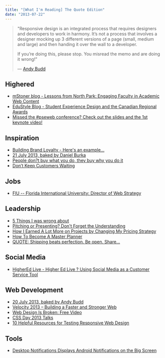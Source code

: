 ```yaml
---
title: "[What I'm Reading] The Quote Edition"
date: "2013-07-22"
---
```


> "Responsive design is an integrated process that requires designers and developers to work in harmony. It’s not a process that involves a designer mocking up 3 different versions of a page (small, medium and large) and then handing it over the wall to a developer.
> 
> If you’re doing this, please stop. You misread the memo and are doing it wrong!"
> 
> — [Andy Budd](http://the-pastry-box-project.net/clearleft/2013-july-20/)

## Highered

- [mStoner blog - Lessons from North Park: Engaging Faculty in Academic Web Content](http://feedproxy.google.com/~r/bloghighed/~3/DeeVj2bv9xM/ "mStoner blog - Lessons from North Park: Engaging Faculty in Academic Web Content")
- [EduStyle Blog - Student Experience Design and the Canadian Regional Awards](http://feedproxy.google.com/~r/bloghighed/~3/6dso4F0mt7w/ "EduStyle Blog - Student Experience Design and the Canadian Regional Awards")
- [Missed the #pseweb conference? Check out the slides and the 1st keynote video!](http://feedproxy.google.com/~r/collegewebeditor/~3/AR7n5TSp4WI/ "Missed the #pseweb conference? Check out the slides and the 1st keynote video!")

## Inspiration

- [Building Brand Loyalty - Here's an example...](http://feedproxy.google.com/~r/LessEverything/~3/1m-Wmz9wK0c/ "Building Brand Loyalty - Here's an example...")
- [21 July 2013, baked by Daniel Burka](http://the-pastry-box-project.net/daniel-burka/2013-july-21/ "21 July 2013, baked by Daniel Burka")
- [People don?t buy what you do, they buy why you do it](http://feedproxy.google.com/~r/bloghighed/~3/DSJqf5r8d80/ "Mike McCready - Social Media and Marketing - People don?t buy what you do, they buy why you do it")
- [Don’t Keep Customers Waiting](http://feedproxy.google.com/~r/37signals/beMH/~3/1c_XKZja-Ng/3542-dont-keep-customers-waiting "Don’t Keep Customers Waiting")

## Jobs

- [FlU -- Florida International University: Director of Web Strategy](http://www.authenticjobs.com/jobs/17700 "FlU -- Florida International University: Director of Web Strategy")

## Leadership

- [5 Things I was wrong about](http://feedproxy.google.com/~r/BrazenCareerist/~3/bWpAtmVfX2Y/ "5 Things I was wrong about")
- [Pitching or Presenting? Don't Forget the Understanding](http://www.commoncraft.com/pitching-or-presenting-dont-forget-understanding "Pitching or Presenting? Don't Forget the Understanding")
- [How I Earned A Lot More on Projects by Changing My Pricing Strategy](http://feedproxy.google.com/~r/SixRevisions/~3/8Fsb14troBU/ "How I Earned A Lot More on Projects by Changing My Pricing Strategy")
- [How To Become A Master Planner](http://feedproxy.google.com/~r/paulisakson/planning/~3/P1O5QTBcMSs/how-to-become-a-master-planner.html "How To Become A Master Planner")
- [QUOTE: Shipping beats perfection. Be open. Share…](http://feedproxy.google.com/~r/37signals/beMH/~3/THDUwbSXAOw/3582-shipping-beats-perfection-be-open-share "QUOTE: Shipping beats perfection. Be open. Share…")

## Social Media

- [HigherEd Live - Higher Ed Live ? Using Social Media as a Customer Service Tool](http://feedproxy.google.com/~r/bloghighed/~3/LR8Ss7W9xqY/ "HigherEd Live - Higher Ed Live ? Using Social Media as a Customer Service Tool")

## Web Development

- [20 July 2013, baked by Andy Budd](http://the-pastry-box-project.net/clearleft/2013-july-20/ "20 July 2013, baked by Andy Budd")
- [Velocity 2013 – Building a Faster and Stronger Web](http://feeds.yuiblog.com/~r/YahooUserInterfaceBlog/~3/WtJByIturqk/ "Velocity 2013 – Building a Faster and Stronger Web")
- [Web Design Is Broken: Free Video](http://www.webdesignfromscratch.com/basics/web-design-is-broken-free-video/ "Web Design Is Broken: Free Video")
- [CSS Day 2013 Talks](https://vimeo.com/channels/cssday "CSS Day 2013 Talks")
- [10 Helpful Resources for Testing Responsive Web Design](http://vandelaydesign.com/blog/tools/responsive-web-design-testing/ "10 Helpful Resources for Testing Responsive Web Design")

## Tools

- [Desktop Notifications Displays Android Notifications on the Big Screen](http://feedproxy.google.com/~r/lifehacker/full/~3/-rpvpBJFuGY/desktop-notifications-displays-android-notifications-on-764685913 "Desktop Notifications Displays Android Notifications on the Big Screen")
